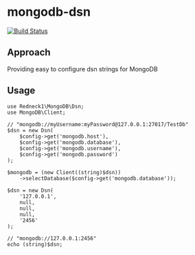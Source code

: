 # mongodb-dsn

[![Build Status](https://travis-ci.org/redneck1/mongodb-dsn.svg?branch=master)](https://travis-ci.org/redneck1/mongodb-dsn)

## Approach
Providing easy to configure dsn strings for MongoDB

## Usage
```
use Redneck1\MongoDB\Dsn;
use MongoDB\Client;

// "mongodb://myUsername:myPassword@127.0.0.1:27017/TestDb"
$dsn = new Dsn(
    $config->get('mongodb.host'),
    $config->get('mongodb.database'),
    $config->get('mongodb.username'),
    $config->get('mongodb.password')
);

$mongodb = (new Client((string)$dsn))
    ->selectDatabase($config->get('mongodb.database'));
    
$dsn = new Dsn(
    '127.0.0.1',
    null,
    null,
    null,
    '2456'
);

// "mongodb://127.0.0.1:2456"
echo (string)$dsn;
```